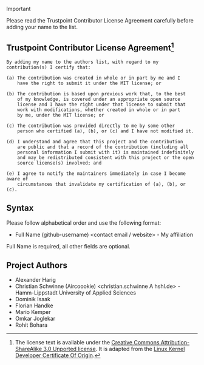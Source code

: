 > [!IMPORTANT]
> Please read the Trustpoint Contributor License Agreement carefully before adding your name to the list.

## Trustpoint Contributor License Agreement[^1]
```
By adding my name to the authors list, with regard to my contribution(s) I certify that:

(a) The contribution was created in whole or in part by me and I
    have the right to submit it under the MIT license; or

(b) The contribution is based upon previous work that, to the best
    of my knowledge, is covered under an appropriate open source
    license and I have the right under that license to submit that
    work with modifications, whether created in whole or in part
    by me, under the MIT license; or

(c) The contribution was provided directly to me by some other
    person who certified (a), (b), or (c) and I have not modified it.

(d) I understand and agree that this project and the contribution
    are public and that a record of the contribution (including all
    personal information I submit with it) is maintained indefinitely
    and may be redistributed consistent with this project or the open
    source license(s) involved; and
    
(e) I agree to notify the maintainers immediately in case I become aware of
    circumstances that invalidate my certification of (a), (b), or (c).
```

## Syntax
Please follow alphabetical order and use the following format:

* Full Name (github-username) <contact email / website> - My affiliation

Full Name is required, all other fields are optional.

## Project Authors

* Alexander Harig
* Christian Schwinne (Aircoookie) <christian.schwinne A hshl.de> - Hamm-Lippstadt University of Applied Sciences
* Dominik Isaak
* Florian Handke
* Mario Kemper
* Omkar Joglekar
* Rohit Bohara

[^1]: The license text is available under the [Creative Commons Attribution-ShareAlike 3.0 Unported license](https://creativecommons.org/licenses/by-sa/3.0/).
  It is adapted from the [Linux Kernel Developer Certificate Of Origin](https://elinux.org/Developer_Certificate_Of_Origin).
